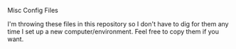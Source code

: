 Misc Config Files

I'm throwing these files in this repository so I don't have to dig for them any time I set up a new computer/environment. Feel free to copy them if you want.
